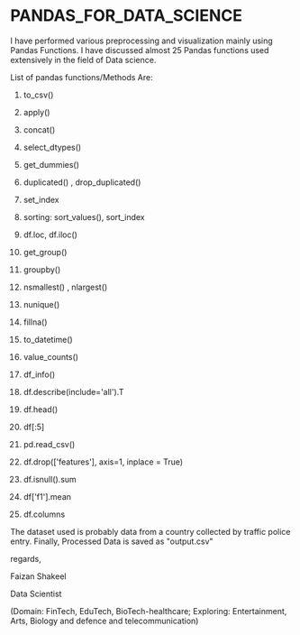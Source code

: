 # PANDAS_FOR_DATA_SCIENCE 

I have performed various preprocessing and visualization mainly using Pandas Functions. I have discussed almost 25 Pandas functions used extensively in the field of Data science.

List of pandas functions/Methods Are:

1. to_csv()
2. apply()
3. concat()
4. select_dtypes()
5. get_dummies()
6. duplicated()  , drop_duplicated()
7. set_index
8. sorting:  sort_values(), sort_index
9. df.loc, df.iloc()
10. get_group()
11. groupby()
12. nsmallest() , nlargest()
13. nunique()
15. fillna()
16. to_datetime()
17. value_counts()


18. df_info()
19. df.describe(include='all').T
20. df.head()
21. df[:5]
21. pd.read_csv()
22. df.drop(['features'], axis=1, inplace = True)
23. df.isnull().sum
24. df['f1'].mean
25. df.columns

The dataset used is probably data from a country collected by traffic police entry.
Finally, Processed Data is saved as "output.csv"













regards,

Faizan Shakeel 

Data Scientist 

(Domain: FinTech, EduTech, BioTech-healthcare; Exploring: Entertainment, Arts, Biology and defence and telecommunication)
